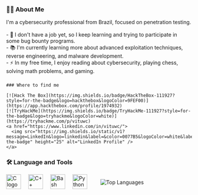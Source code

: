 <h3 align="left">👩‍💻 About Me</h3>

<p align="left">
I'm a cybersecurity professional from Brazil, focused on penetration testing.<br><br>
- 🔭 I don't have a job yet, so I keep learning and trying to participate in some bug bounty programs.<br>
- 📚 I'm currently learning more about advanced exploitation techniques, reverse engineering, and malware development.<br>
- ⚡ In my free time, I enjoy reading about cybersecurity, playing chess, solving math problems, and gaming.<br>
</p>

###

    ### Where to find me

    [![Hack The Box](https://img.shields.io/badge/HackTheBox-111927?style=for-the-badge&logo=hackthebox&logoColor=9FEF00)](https://app.hackthebox.com/profile/1974932) 
    [![TryHackMe](https://img.shields.io/badge/TryHackMe-111927?style=for-the-badge&logo=tryhackme&logoColor=white)](https://tryhackme.com/p/vituwc) 
    <a href="https://www.linkedin.com/in/vituwc/">
      <img src="https://img.shields.io/static/v1?message=LinkedIn&logo=linkedin&label=&color=0077B5&logoColor=white&labelColor=&style=for-the-badge" height="25" alt="LinkedIn Profile" />
    </a>

###

<h3 align="left">🛠 Language and Tools</h3>

<div style="display: flex; align-items: center;">
  <div align="left">
    <img src="https://cdn.jsdelivr.net/gh/devicons/devicon/icons/c/c-original.svg" height="40" alt="C logo" />
    <img width="12" />
    <img src="https://cdn.jsdelivr.net/gh/devicons/devicon/icons/cplusplus/cplusplus-original.svg" height="40" alt="C++ logo" />
    <img width="12" />
    <img src="https://cdn.jsdelivr.net/gh/devicons/devicon/icons/bash/bash-original.svg" height="40" alt="Bash logo" />   
    <img width="12" />
    <img src="https://cdn.jsdelivr.net/gh/devicons/devicon/icons/python/python-original.svg" height="40" alt="Python logo" />
    <img width="12" />
  </div>
  
  <div style="margin-left: 20px;">
    <img src="https://github-readme-stats.vercel.app/api/top-langs/?username=vituwc&layout=compact&theme=dark" alt="Top Languages" />
  </div>
</div>
